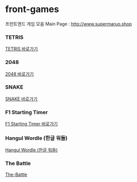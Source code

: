 # front-games
프런트엔드 게임 모음
Main Page : http://www.supermaruo.shop


### TETRIS  

[TETRIS 바로가기](https://yashin20.github.io/front-games/tetris-v5/tetris-v5.html)  


### 2048  

[2048 바로가기](https://yashin20.github.io/front-games/2048/2048.html)  


### SNAKE  

[SNAKE 바로가기](https://yashin20.github.io/front-games/snake/snake.html)  


### F1 Starting Timer  

[F1 Starting Timer 바로가기](https://yashin20.github.io/front-games/2048/2048.html)  


### Hangul Wordle (한글 워들)  

[Hangul Wordle (한글 워들)](https://yashin20.github.io/front-games/f1-starting-timer/timer.html)  


### The Battle  

[The-Battle](https://yashin20.github.io/front-games/the-battle/start-page.html)  
